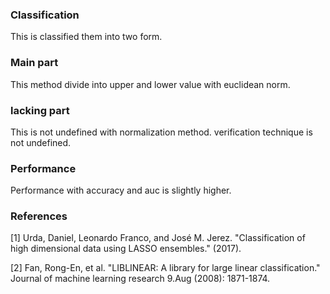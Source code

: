 ### Classification
This is classified them into two form.

### Main part
This method divide into upper and lower value with euclidean norm.


### lacking part
This is not undefined with normalization method. verification technique is not undefined.


### Performance
Performance with accuracy and auc is slightly higher.



### References
[1] Urda, Daniel, Leonardo Franco, and José M. Jerez. "Classification of high dimensional data using LASSO ensembles." (2017).

[2] Fan, Rong-En, et al. "LIBLINEAR: A library for large linear classification." Journal of machine learning research 9.Aug (2008): 1871-1874.
